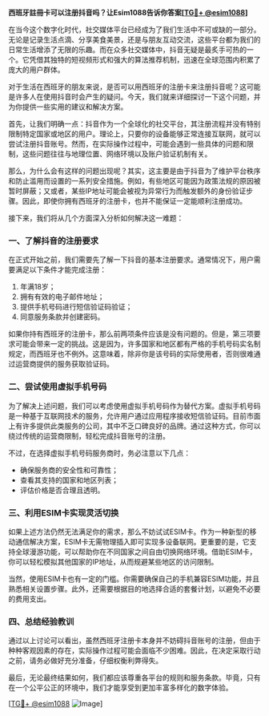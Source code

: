 **西班牙註冊卡可以注册抖音吗？让Esim1088告诉你答案[[TG💪+ @esim1088](https://t.me/s/esim1088)]**

在当今这个数字化时代，社交媒体平台已经成为了我们生活中不可或缺的一部分。无论是记录生活点滴、分享美食美景，还是与朋友互动交流，这些平台都为我们的日常生活增添了无限的乐趣。而在众多社交媒体中，抖音无疑是最炙手可热的一个。它凭借其独特的短视频形式和强大的算法推荐机制，迅速在全球范围内积累了庞大的用户群体。

对于生活在西班牙的朋友来说，是否可以用西班牙的注册卡来注册抖音呢？这可能是许多人在使用抖音时会产生的疑问。今天，我们就来详细探讨一下这个问题，并为你提供一些实用的建议和解决方案。

首先，让我们明确一点：抖音作为一个全球化的社交平台，其注册流程并没有特别限制特定国家或地区的用户。理论上，只要你的设备能够正常连接互联网，就可以尝试注册抖音账号。然而，在实际操作过程中，可能会遇到一些具体的问题和限制，这些问题往往与地理位置、网络环境以及账户验证机制有关。

那么，为什么会有这样的问题出现呢？其实，这主要是由于抖音为了维护平台秩序和防止滥用而设置的一系列安全措施。例如，有些地区可能因为政策法规的原因被暂时屏蔽；又或者，某些IP地址可能会被视为异常行为而触发额外的身份验证步骤。因此，即使你拥有西班牙的注册卡，也并不能保证一定能顺利注册成功。

接下来，我们将从几个方面深入分析如何解决这一难题：

### 一、了解抖音的注册要求

在正式开始之前，我们需要先了解一下抖音的基本注册要求。通常情况下，用户需要满足以下条件才能完成注册：

1. 年满18岁；
2. 拥有有效的电子邮件地址；
3. 提供手机号码进行短信验证码验证；
4. 同意服务条款并创建密码。

如果你持有西班牙的注册卡，那么前两项条件应该是没有问题的。但是，第三项要求可能会带来一定的挑战。这是因为，许多国家和地区都有严格的手机号码实名制规定，而西班牙也不例外。这意味着，除非你是该号码的实际使用者，否则很难通过运营商提供的服务获取验证码。

### 二、尝试使用虚拟手机号码

为了解决上述问题，我们可以考虑使用虚拟手机号码作为替代方案。虚拟手机号码是一种基于互联网技术的服务，允许用户通过应用程序接收短信验证码。目前市面上有许多提供此类服务的公司，其中不乏口碑良好的品牌。通过这种方式，你可以绕过传统的运营商限制，轻松完成抖音账号的注册。

不过，在选择虚拟手机号码服务商时，务必注意以下几点：
- 确保服务商的安全性和可靠性；
- 查看其支持的国家和地区列表；
- 评估价格是否合理且透明。

### 三、利用ESIM卡实现灵活切换

如果上述方法仍然无法满足你的需求，那么不妨试试ESIM卡。作为一种新型的移动通信解决方案，ESIM卡无需物理插入即可实现多设备联网。更重要的是，它支持全球漫游功能，可以帮助你在不同国家之间自由切换网络环境。借助ESIM卡，你可以轻松模拟其他国家的IP地址，从而规避某些地区的访问限制。

当然，使用ESIM卡也有一定的门槛。你需要确保自己的手机兼容ESIM功能，并且熟悉相关设置步骤。此外，还需要根据目的地选择合适的套餐计划，以避免不必要的费用支出。

### 四、总结经验教训

通过以上讨论可以看出，虽然西班牙注册卡本身并不妨碍抖音账号的注册，但由于种种客观因素的存在，实际操作过程可能会面临不少困难。因此，在决定采取行动之前，请务必做好充分准备，仔细权衡利弊得失。

最后，无论最终结果如何，我们都应该尊重各平台的规则和服务条款。毕竟，只有在一个公平公正的环境中，我们才能享受到更加丰富多样化的数字体验。

[[TG💪+ @esim1088](https://t.me/s/esim1088) ![Image](https://i.postimg.cc/4NQfJmqS/Snipaste-2025-05-13-00-14-12.png)]